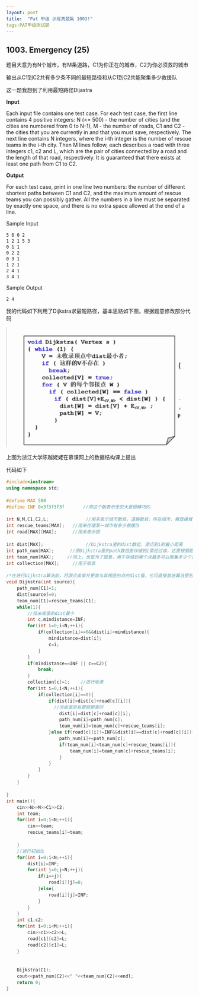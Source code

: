 ```yaml
---
layout: post
title:  "Pat 甲级 训练真题集 1003!"
tags:PAT甲级测试题
---
```

## 1003. Emergency (25)

题目大意为有N个城市，有M条道路，C1为你正在的城市，C2为你必须救的城市

输出从C1到C2共有多少条不同的最短路径和从C1到C2共能聚集多少救援队

这一题我想到了利用最短路径Dijastra

**Input**

Each input file contains one test case. For each test case, the first line contains 4 positive integers: N (<= 500) - the number of cities (and the cities are numbered from 0 to N-1), M - the number of roads, C1 and C2 - the cities that you are currently in and that you must save, respectively.  The next line contains N integers, where the i-th integer is the number of rescue teams in the i-th city.  Then M lines follow, each describes a road with three integers c1, c2 and L, which are the pair of cities connected by a road and the length of that road, respectively.  It is guaranteed that there exists at least one path from C1 to C2.

**Output**

For each test case, print in one line two numbers: the number of 
different shortest paths between C1 and C2, and the maximum amount of 
rescue teams you can possibly gather.
All the numbers in a line must be separated by exactly one space, and there is no extra space allowed at the end of a line.

Sample Input

```
5 6 0 2
1 2 1 5 3
0 1 1
0 2 2
0 3 1
1 2 1
2 4 1
3 4 1

```

Sample Output

```
2 4
```

我的代码如下利用了Dijkstra求最短路径，基本思路如下图，根据题意修改部分代码

![](../images/photo/Dijkstra.png)

上图为浙江大学陈越姥姥在慕课网上的数据结构课上提出

代码如下

```c++
#include<iostream>
using namespace std;

#define MAX 500
#define INF 0x3f3f3f3f       //用这个数表示无穷大是很精巧的

int N,M,C1,C2,L;              //用来表示城市数目，道路数目，所在城市，需救援城市，城市与城市之间相差的距离
int rescue_teams[MAX];   //用来存储某一城市有多少救援队
int road[MAX][MAX];      //用来表示图

int dist[MAX];                //Dijkstra里的dist数组，源点到i的最小距离
int path_num[MAX];      //原Dijkstra里的path数组是存储到i需经过谁，这里根据题目所知用于存储到某个点共有多少条路径
int team_num[MAX];     //同上，也是为了题意，用于存储到哪个点最多可以聚集多少个救援队
int collection[MAX];     //用于收录

/*在进行Dijkstra算法前，将源点收录并更改与其相连的点的dist值，也可直接放进算法里初始化*/
void Dijkstra(int source){
	path_num[C1]=1;
	dist[source]=0;
	team_num[C1]=rescue_teams[C1];
	while(1){
		//找未收录的dist最小
		int c,mindistance=INF;
		for(int i=0;i<N;++i){
			if(collection[i]==0&&dist[i]<mindistance){
				mindistance=dist[i];
				c=i;
			}
		}
		if(mindistance==INF || c==C2){
			break;
		}
		collection[c]=1;    //进行收录
		for(int i=0;i<N;++i){
			if(collection[i]==0){
				if(dist[i]>dist[c]+road[c][i]){
                  //当收录后有更短距离时
					dist[i]=dist[c]+road[c][i];
					path_num[i]=path_num[c];
					team_num[i]=team_num[c]+rescue_teams[i];
				}else if(road[c][i]!=INF&&dist[i]==dist[c]+road[c][i]){                //当有道路并且距离相等时
					path_num[i]+=path_num[c];
					if(team_num[i]<team_num[c]+rescue_teams[i]){
						team_num[i]=team_num[c]+rescue_teams[i];
					}
				}
			}
		}
	}

}
int main(){
	cin>>N>>M>>C1>>C2;
	int team;
	for(int i=0;i<N;++i){
		cin>>team;
		rescue_teams[i]=team;
		
	}
	//进行初始化
	for(int i=0;i<N;++i){
		dist[i]=INF;
		for(int j=0;j<N;++j){
			if(i==j){
				road[i][j]=0;
			}else{
				road[i][j]=INF;
			}
		}
	}
	int c1,c2;
	for(int i=0;i<M;++i){
		cin>>c1>>c2>>L;
		road[c1][c2]=L;
		road[c2][c1]=L;
	}


	Dijkstra(C1);
	cout<<path_num[C2]<<" "<<team_num[C2]<<endl;
	return 0;
}
```